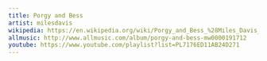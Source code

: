 ```yaml
---
title: Porgy and Bess
artist: milesdavis
wikipedia: https://en.wikipedia.org/wiki/Porgy_and_Bess_%28Miles_Davis_album%29
allmusic: http://www.allmusic.com/album/porgy-and-bess-mw0000191712
youtube: https://www.youtube.com/playlist?list=PL7176ED11AB24D271
---
```

